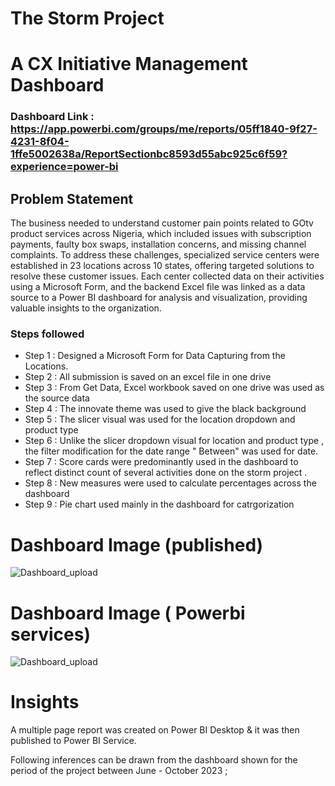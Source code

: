 
# The Storm Project

# A CX Initiative Management Dashboard

### Dashboard Link : https://app.powerbi.com/groups/me/reports/05ff1840-9f27-4231-8f04-1ffe5002638a/ReportSectionbc8593d55abc925c6f59?experience=power-bi

## Problem Statement

The business needed to understand customer pain points related to GOtv product services across Nigeria, which included issues with subscription payments, faulty box swaps, installation concerns, and missing channel complaints. To address these challenges, specialized service centers were established in 23 locations across 10 states, offering targeted solutions to resolve these customer issues. Each center collected data on their activities using a Microsoft Form, and the backend Excel file was linked as a data source to a Power BI dashboard for analysis and visualization, providing valuable insights to the organization.

### Steps followed 

- Step 1 : Designed a Microsoft Form for Data Capturing from the Locations.
- Step 2 : All submission is saved on an excel file in one drive 
- Step 3 : From Get Data, Excel workbook saved on one drive was used as the source data
- Step 4 : The innovate theme was used to give the black background
- Step 5 : The   slicer visual was used for the location dropdown and product type 
- Step 6 : Unlike the slicer dropdown visual for location and product type , the filter modification for the date range " Between" was used for date.
- Step 7 : Score cards were predominantly used in the dashboard to reflect distinct count of several activities done on the storm project .
- Step 8 : New measures were used to calculate percentages across the dashboard
- Step 9 : Pie chart used mainly in the dashboard for catrgorization
           

 
 # Dashboard Image (published)

 
![Dashboard_upload](https://github.com/user-attachments/assets/4547d207-b8ac-48f5-80d2-a86e1247f833)


# Dashboard Image ( Powerbi services)

 
![Dashboard_upload](https://github.com/user-attachments/assets/5c6444c4-c318-493c-95a5-67bcbd657cf8)

# Insights

A multiple page report was created on Power BI Desktop & it was then published to Power BI Service.

Following inferences can be drawn from the dashboard shown for the period of the project between June - October 2023 ;


 
         





